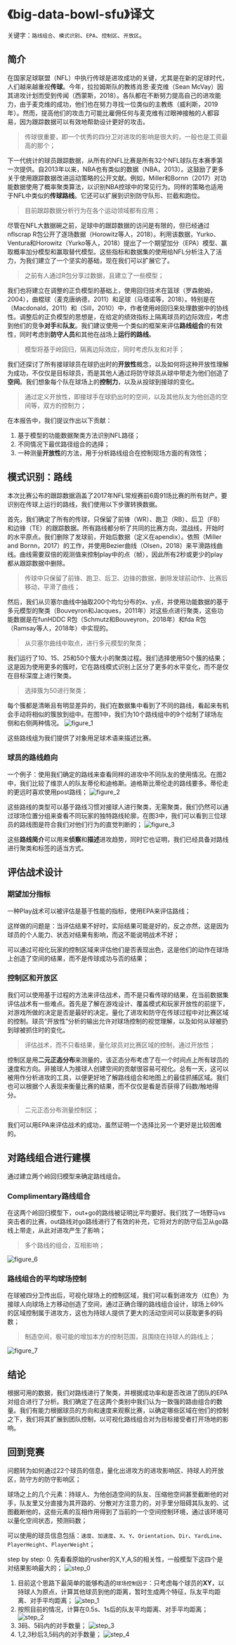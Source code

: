 # 《big-data-bowl-sfu》译文

关键字：`路线组合`、`模式识别`、`EPA`、`控制区`、`开放区`。

## 简介

在国家足球联盟（NFL）中执行传球是进攻成功的关键，尤其是在新的足球时代，人们越来越重视**传球**。今年，拉拉姆斯队的教练肖恩·麦克维（Sean McVay）因其进攻计划而受到传闻（西蒙斯，2018）。各队都在不断努力提高自己的进攻能力，由于麦克维的成功，他们也在努力寻找一位类似的主教练（威利斯，2019年）。然而，提高他们的攻击力可能比雇佣任何与麦克维有过眼神接触的人都容易，因为跟踪数据可以有效地帮助设计更好的攻击。
> 传球很重要，即一个优秀的四分卫对进攻的影响是很大的，一般也是工资最高的那个；

下一代统计的球员跟踪数据，从所有的NFL比赛是所有32个NFL球队在本赛季第一次提供。自2013年以来，NBA也有类似的数据（NBA，2013）。这鼓励了更多关于使用跟踪数据改进运动策略的公开文献。例如，Miller和Bornn（2017）对功能数据使用了概率聚类算法，以识别NBA控球中的常见行为。同样的策略也适用于NFL中类似的**传球路线**。它还可以扩展到识别防守队形、拦截和跑位。
> 目前跟踪数据分析行为在各个运动领域都有应用；

尽管在NFL大数据碗之前，足球中的跟踪数据的访问是有限的，但已经通过nflscrap R包公开了逐场数据（Horowitz等人，2018）。利用该数据，Yurko、Ventura和Horowitz（Yurko等人，2018）提出了一个期望加分（EPA）模型、赢取概率加分模型和赢取替代模型。这些指标和数据集的使用给NFL分析注入了活力，为我们建立了一个坚实的基础，现在我们可以扩展它了。
> 之前有人通过R包分享过数据，且建立了一些模型；

我们也将建立在调整的正负模型的基础上，使用回归技术在篮球（罗森鲍姆，2004），曲棍球（麦克唐纳德，2011）和足球（马塔诺等，2018）。特别是在（Macdonald，2011）和（Sill，2010）中，作者使用岭回归来处理数据中的协线性。调整后的正负模型的思想是，在给定的绩效指标上隔离球员的边际效应，考虑到他们的竞争**对手**和**队友**。我们建议使用一个类似的框架来评估**路线组合**的有效性，同时考虑到**防守人员**和其他在战场上**运行的路线**。
> 模型将基于岭回归，隔离边际效应，同时考虑队友和对手；

我们还探讨了所有接球球员在球扔出时的**开放性**概念，以及如何将这种开放性理解为成功，不仅仅是目标球员，而是其他人通过将防守球员从球中带走为他们创造了**空间**。我们想象每个队在球场上的**控制力**，以及从投球到接球的变化。
> 通过定义开放性，即接球手在球扔出时的空间，以及其他队友为他创造的空间等，双方的控制力；

在本报告中，我们提议作出以下贡献：
1. 基于模型的功能数据聚类方法识别NFL路径；
2. 不同情况下最优路径组合的选择；
3. 一种测量**开放性**的方法，用于分析路线组合在控制现场方面的有效性；

## 模式识别：路线

本次比赛公布的跟踪数据涵盖了2017年NFL常规赛前6周91场比赛的所有财产。要识别在传球上运行的路线，我们使用以下步骤转换数据。

首先，我们确定了所有的传球，只保留了前锋（WR）、跑卫（RB）、后卫（FB）和边锋（TE）的跟踪数据。所有路线都分析了共同的比赛方向，混战线，开始时的水平原点。我们删除了发球前，开始后数据（定义在apendix）。依照（Miller and Bornn，2017）的工作，并使用Bezier曲线（Olsen，2018）来平滑路线曲线。曲线需要双倍的观测值来控制play中的点（帧），因此所有2秒或更少的play都从跟踪数据中删除。
> 传球中只保留了前锋、跑卫、后卫、边锋的数据，删除发球前动作、比赛后移动，平滑了曲线；

然后，我们从贝塞尔曲线中抽取200个均匀分布的x、y点，并使用功能数据的基于多元模型的聚类（Bouveyron和Jacques，2011年）对这些点进行聚类，这些功能数据是在funHDDC R包（Schmutz和Bouveyron，2018年）和fda R包（Ramsay等人，2018年）中实现的。
> 从贝塞尔曲线中取点，进行多元模型的聚类；

我们运行了10、15、25和50个簇大小的聚类过程。我们选择使用50个簇的结果；这是因为使用更多的簇时，它在路线模式识别上区分了更多的水平变化，而不是仅在目标深度上进行聚类。
> 选择簇为50进行聚类；

每个簇都是清晰且有明显差异的，我们在数据集中看到了不同的路线，看起来有机会手动将相似的簇放到组中。在图1中，我们为10个路线组中的9个绘制了球场左侧和右侧两种情况。
![figure_1](image/figure_1.png)

这些路线组为我们提供了对象用足球术语来描述比赛。

### 球员的路线趋向

一个例子：使用我们确定的路线来查看同样的进攻中不同队友的使用情况。在图2中，我们比较了维京人的队友蒂伦和迪格斯。迪格斯比蒂伦走的路线要多。蒂伦走的更远时喜欢使用post路线；
![figure_2](image/figure_2.png)

这些路线的类型可以基于路线习惯对接球人进行聚类，无需聚类，我们仍然可以通过球场位置分组来查看不同玩家的独特路线轮廓，在图3中，我们可以看到三位球员的路线图是符合我们对他们行为的直觉判断的；
![figure_3](image/figure_3.png)

这些**路线简介**可以用来**侦察**和**描述**进攻趋势，同时它也证明，我们已经具备对路线进行聚类和标签的适当方式。

## 评估战术设计

### 期望加分指标

一种Play战术可以被评估是基于性能的指标，使用EPA来评估路线；

这样做的问题是：当评估结果不好时，实际结果可能是好的，反之亦然，这是因为球员的个人能力、状态对结果有影响，而这不能说明战术不好；

可以通过可视化玩家的控制区域来评估他们是否表现出色，这是他们的动作在球场上创造了空间的结果，而不是传球成功与否的结果；

### 控制区和开放区

我们可以使用基于过程的方法来评估战术，而不是只看传球的结果，在当前数据集评估战术有一些难点。首先是了解在游戏设计、覆盖模式和玩家开放性的前提下，对游戏所做的决定是否是最好的决定。量化了进攻和防守在传球过程中对比赛区域的控制。球员“开放性”分析的输出允许对球场控制的视觉理解，以及如何从球被扔到球被抓住时的变化。
> 评估战术，而不只看结果，量化球员对比赛区域的控制，通过开放性；

控制区是用**二元正态分布**来测量的，该正态分布考虑了在一个时间点上所有球员的速度和方向。非接球人为接球人创建空间的贡献很容易可视化。总有一天，这可以被用作分析进攻的工具，以便更好地了解路线组合和地图上的最佳抓捕区域。我们也可以根据个人表现来衡量比赛的结果，而不仅仅是看是否获得了码数/触地得分。
> 二元正态分布测量控制区；

我们可以用EPA来评估战术的成功，虽然证明一个选择比另一个更好是比较困难的。

## 对路线组合进行建模

通过建立两个岭回归模型来确定路线组合。

### Complimentary路线组合

在这两个岭回归模型下，out+go的路线被证明比平均要好。我们找了一场野马vs突击者的比赛，out路线对go路线进行了有效的补充，它将对方的防守后卫从go路线上带走，从此对进攻产生了影响；
> 多个路线的组合，互相影响；

![figure_6](image/figure_6.png)

### 路线组合的平均球场控制

在球被四分卫传出后，可视化球场上的控制区域，我们可以看到进攻方（红色）为接球人向球场上方移动创造了空间，通过正确合理的路线组合设计，球场上69%的区域控制属于进攻方，这也为持球人提供了更大的活动空间可以获取更多的码数；
> 制造空间，极可能的增加本方的控制范围，且围绕在持球人的路线上；

![figure_7](image/figure_7.png)

## 结论

根据可用的数据，我们对路线进行了聚类，并根据成功率和是否改进了团队的EPA对组合进行了分析。我们确定了在这两个类别中我们认为一致强的路由组合的数量。我们有能力根据球员的方向和速度来观察比赛，以确定哪些区域在他们的控制之下，我们将其扩展到团队控制，以可视化路线组合对为目标接受者打开场地的影响。

## 回到竞赛

问题转为如何通过22个球员的信息，量化出进攻方的进攻影响区、持球人的开放区，防守方的防守影响区；

球场之上的几个元素：持球人、为他创造空间的队友、压缩他空间甚至截断他的对手，队友里又分直接为其开路的、分散对方注意力的，对手里分阻碍其队友的、试图截断他的，这些元素的互相作用得到了当前的一个空间控制环境，通过该环境可以量化空间状态，预测码数；

可以使用的球员信息包括：`速度`、`加速度`、`X`、`Y`、`Orientation`、`Dir`、`YardLine`、`PlayerHeight`、`PlayerWeight`；

step by step:
0. 先看看原始的rusher的X,Y,A,S的相关性，一般模型下这四个是对结果影响最大的；
![step_0](image/step_0.png)
1. 目前这个思路下最简单的能够构造的`球场控制因子`：只考虑每个球员的**XY**，以持球人为原点，计算其他球员到他的距离，暂时生成两个特征，队友平均距离、对手平均距离；
![step_1](image/step_1.png)
2. 按照目前的情况，计算在0.5s、1s后的队友平均距离、对手平均距离；
![step_2](image/step_2.png)
3. 3码、5码内的对手数量；
![step_3](image/step_3.png)
3. 1,2,3秒后3,5码内的对手数量；
![step_4](image/step_4.png)
